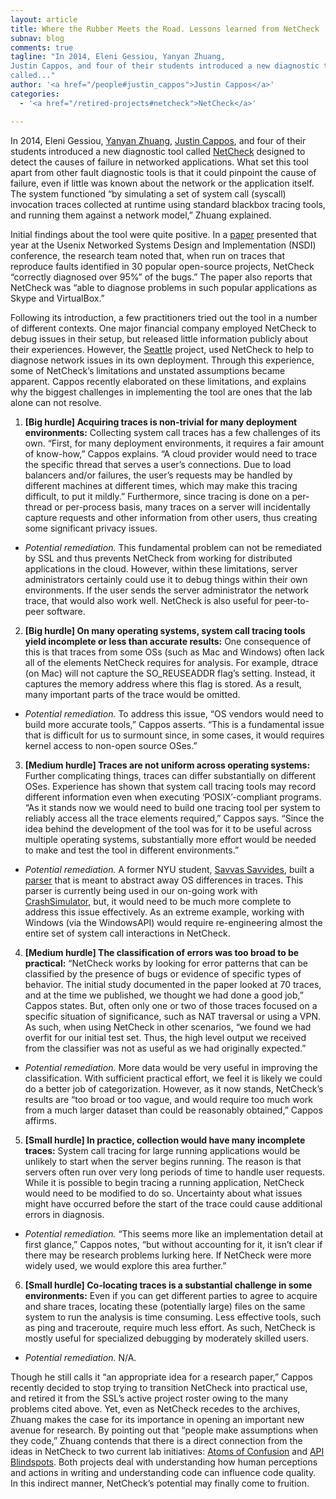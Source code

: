 ```yaml
---
layout: article
title: Where the Rubber Meets the Road. Lessons learned from NetCheck
subnav: blog
comments: true
tagline: "In 2014, Eleni Gessiou, Yanyan Zhuang,
Justin Cappos, and four of their students introduced a new diagnostic tool
called..."
author: '<a href="/people#justin_cappos">Justin Cappos</a>'
categories:
  - '<a href="/retired-projects#netcheck">NetCheck</a>'

---
```

In 2014, Eleni Gessiou, <a href="/people#yanyan_zhuang">Yanyan Zhuang</a>,
<a href="/people#justin_cappos">Justin Cappos</a>, and four of their students
introduced a new diagnostic tool called
[NetCheck](https://netcheck.poly.edu/projects/project) designed to detect the
causes of failure in networked applications. What set this tool apart from other
fault diagnostic tools is that it could pinpoint the cause of failure, even
if little was known about the network or the application itself. The system
functioned “by simulating a set of system call (syscall) invocation traces
collected at runtime using standard blackbox tracing tools, and running them
against a network model,” Zhuang explained.

Initial findings about the tool were quite positive. In a
[paper](http://www.cs.ubc.ca/~yyzh/nsdi14netcheck.pdf) presented that
year at the Usenix Networked Systems Design and Implementation (NSDI)
conference, the research team noted that,
when run on traces that reproduce faults identified in 30 popular open-source
projects, NetCheck “correctly diagnosed over 95%” of the bugs.” The paper
also reports that NetCheck was “able to diagnose problems in such popular
applications as Skype and VirtualBox.”

Following its introduction, a few practitioners tried out the tool in a number
of different contexts. One major financial company employed NetCheck to
debug issues in their setup, but released little information publicly about
their experiences. However, the [Seattle](https://seattle.poly.edu/html) project, used NetCheck to
help to diagnose network issues in its own deployment. Through this experience,
some of NetCheck’s limitations and unstated assumptions became apparent.
Cappos recently elaborated on these limitations, and explains why the biggest
challenges in implementing the tool are ones that the lab alone can not resolve.

1. **[Big hurdle] Acquiring traces is non-trivial for many deployment
environments:** Collecting system call traces has a few challenges of its own.
“First, for many deployment environments, it requires a fair amount of
know-how,” Cappos explains. “A cloud provider would need to trace the specific
thread that serves a user’s connections. Due to load balancers and/or failures,
the user’s requests may be handled by different machines at different times,
which may make this tracing difficult, to put it mildly.” Furthermore, since
tracing is done on a per-thread or per-process basis, many traces on a server
will incidentally capture requests and other information from other users,
thus creating some significant privacy issues.
  * *Potential remediation.*  This fundamental problem can not be remediated by SSL
and thus prevents NetCheck from working for distributed applications in the
cloud. However, within these limitations, server administrators certainly
could use it to debug things within their own environments.  If the user
sends the server administrator the network trace, that would also work well.
NetCheck is also useful for peer-to-peer software.

2. **[Big hurdle] On many operating systems, system call tracing tools yield
incomplete or less than accurate results:** One consequence of this is that traces
from some OSs (such as Mac and Windows) often lack all of the elements NetCheck
requires for analysis.  For example, dtrace (on Mac) will not capture the
SO_REUSEADDR flag’s setting.  Instead, it captures the memory address where
this flag is stored.  As a result, many important parts of the trace would be
omitted.
  * *Potential remediation.*  To address this issue, “OS vendors would need to
build more accurate tools,” Cappos asserts. “This is a fundamental issue that
is difficult for us to surmount since, in some cases, it would requires kernel
access to non-open source OSes.”

3. **[Medium hurdle] Traces are not uniform across operating systems:** Further
complicating things, traces can differ substantially on different OSes.
Experience has shown that system call tracing tools may record different
information even when executing ‘POSIX’-compliant programs.  “As it stands
now we would need to build one tracing tool per system to reliably access
all the trace elements required,” Cappos says. “Since the idea behind the
development of the tool was for it to be useful across multiple operating
systems, substantially more effort would be needed to make and test the tool
in different environments.”
  * *Potential remediation.*  A former NYU student,
[Savvas Savvides](https://www.cs.purdue.edu/homes/ssavvide/), built a
[parser](https://github.com/ssavvides/posix-omni-parser) that is meant to
abstract away OS differences in traces.  This parser is currently being used in
our on-going work with <a href="/projects#crashsimulator">CrashSimulator</a>, but,
it would need to be much more complete to address this issue effectively.
As an extreme example, working with
Windows (via the WindowsAPI) would require re-engineering almost the entire
set of system call interactions in NetCheck.

4. **[Medium hurdle] The classification of errors was too broad to be
practical:** “NetCheck works by looking for error patterns that can be classified
by the presence of bugs or evidence of specific types of behavior. The initial
study documented in the paper  looked at 70 traces, and at the time we
published, we thought we had done a good job,” Cappos states. But, often only
one or two of those traces focused on a specific situation of significance,
such as NAT traversal or using a VPN.  As such, when using NetCheck in other
scenarios, “we found we had overfit for our initial test set. Thus, the high
level output we received from the classifier was not as useful as we had
originally expected.”
* *Potential remediation.*  More data would be very useful in improving the
classification.  With sufficient practical effort, we feel it is likely we
could do a better job of categorization.  However, as it now stands,
NetCheck’s results are “too broad or too vague, and would require too much work
from a much larger dataset than could be reasonably obtained,” Cappos affirms.

5. **[Small hurdle] In practice, collection would have many incomplete traces:**
System call tracing for large running applications would be unlikely to start
when the server begins running.  The reason is that servers often run over very
long periods of time to handle user requests.  While it is possible to begin
tracing a running application, NetCheck would need to be
modified to do so.  Uncertainty about what issues might have occurred
before the start of the trace could cause additional errors in diagnosis.
* *Potential remediation.*  “This seems more like an implementation detail at
first glance,” Cappos notes, “but without accounting for it, it isn’t clear if
there may be research problems lurking here.  If NetCheck were more widely
used, we would explore this area further.”

6. **[Small hurdle] Co-locating traces is a substantial challenge in some
environments:**  Even if you can get different parties to agree to acquire and
share traces, locating these (potentially large) files on the same system to
run the analysis is time consuming. Less effective tools, such as ping and
traceroute, require much less effort. As such, NetCheck is mostly useful
for specialized debugging by moderately skilled users.  
* *Potential remediation.*  N/A.

Though he still calls it “an appropriate idea for a research paper,”  Cappos
recently decided to stop trying to transition NetCheck into practical use,
and retired it from the SSL’s active project roster owing to the many problems
cited above.  Yet, even as NetCheck recedes to the archives, Zhuang makes
the case for its importance in  opening an important new avenue for research.
By pointing out that “people make assumptions when they code,” Zhuang contends
that there is a direct connection from the ideas in NetCheck to two current lab
initiatives: <a href="/projects#atomsofconfusion">Atoms of Confusion</a>  and
<a href="/projects#blindspots">API Blindspots</a>. Both projects deal with
understanding how human perceptions and actions in writing and understanding
code can influence code quality.  In this indirect manner, NetCheck’s potential
 may finally come to fruition.
